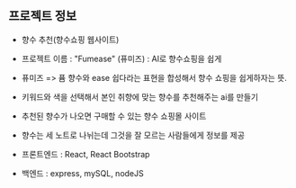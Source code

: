 ## 프로젝트 정보
- 향수 추천(향수쇼핑 웹사이트)
- 프로젝트 이름 : "Fumease" (퓨미즈) : AI로 향수쇼핑을 쉽게
- 퓨미즈 => 퓸 향수와 ease 쉽다라는 표현을 합성해서 향수 쇼핑을 쉽게하자는 뜻.
- 키워드와 색을 선택해서 본인 취향에 맞는 향수를 추천해주는 ai를 만들기
- 추천된 향수가 나오면 구매할 수 있는 향수 쇼핑몰 사이트
- 향수는 세 노트로 나뉘는데 그것을 잘 모르는 사람들에게 정보를 제공

- 프론트엔드 : React, React Bootstrap
- 백엔드 : express, mySQL, nodeJS


